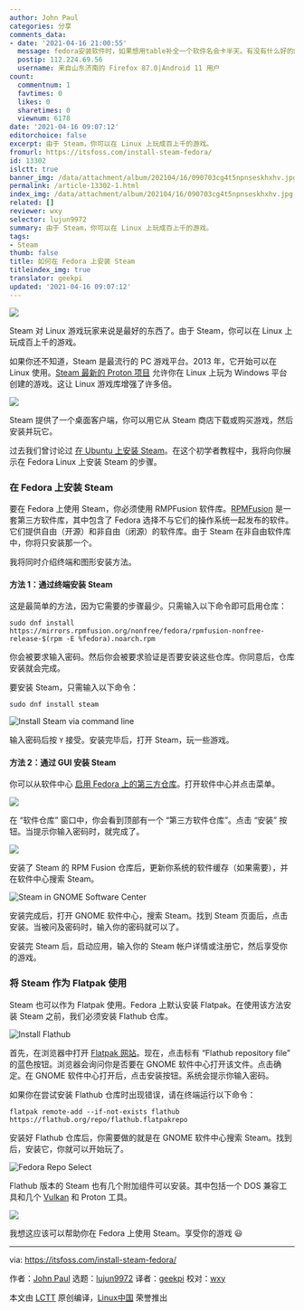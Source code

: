 ```yaml
---
author: John Paul
categories: 分享
comments_data:
- date: '2021-04-16 21:00:55'
  message: fedora安装软件时，如果想用table补全一个软件名会卡半天。有没有什么好的解决办法？百度没找到什么有质量的答案。
  postip: 112.224.69.56
  username: 来自山东济南的 Firefox 87.0|Android 11 用户
count:
  commentnum: 1
  favtimes: 0
  likes: 0
  sharetimes: 0
  viewnum: 6178
date: '2021-04-16 09:07:12'
editorchoice: false
excerpt: 由于 Steam，你可以在 Linux 上玩成百上千的游戏。
fromurl: https://itsfoss.com/install-steam-fedora/
id: 13302
islctt: true
banner_img: /data/attachment/album/202104/16/090703cg4t5npnseskhxhv.jpg
permalink: /article-13302-1.html
index_img: /data/attachment/album/202104/16/090703cg4t5npnseskhxhv.jpg.thumb.jpg
related: []
reviewer: wxy
selector: lujun9972
summary: 由于 Steam，你可以在 Linux 上玩成百上千的游戏。
tags:
- Steam
thumb: false
title: 如何在 Fedora 上安装 Steam
titleindex_img: true
translator: geekpi
updated: '2021-04-16 09:07:12'
---
```


![](/data/attachment/album/202104/16/090703cg4t5npnseskhxhv.jpg)


Steam 对 Linux 游戏玩家来说是最好的东西了。由于 Steam，你可以在 Linux 上玩成百上千的游戏。


如果你还不知道，Steam 是最流行的 PC 游戏平台。2013 年，它开始可以在 Linux 使用。[Steam 最新的 Proton 项目](https://itsfoss.com/steam-play-proton/) 允许你在 Linux 上玩为 Windows 平台创建的游戏。这让 Linux 游戏库增强了许多倍。


![](/data/attachment/album/202104/16/090713q4k3d4b3q0zk0z90.jpg)


Steam 提供了一个桌面客户端，你可以用它从 Steam 商店下载或购买游戏，然后安装并玩它。


过去我们曾讨论过 [在 Ubuntu 上安装 Steam](https://itsfoss.com/install-steam-ubuntu-linux/)。在这个初学者教程中，我将向你展示在 Fedora Linux 上安装 Steam 的步骤。


### 在 Fedora 上安装 Steam


要在 Fedora 上使用 Steam，你必须使用 RMPFusion 软件库。[RPMFusion](https://rpmfusion.org/) 是一套第三方软件库，其中包含了 Fedora 选择不与它们的操作系统一起发布的软件。它们提供自由（开源）和非自由（闭源）的软件库。由于 Steam 在非自由软件库中，你将只安装那一个。


我将同时介绍终端和图形安装方法。


#### 方法 1：通过终端安装 Steam


这是最简单的方法，因为它需要的步骤最少。只需输入以下命令即可启用仓库：



```
sudo dnf install https://mirrors.rpmfusion.org/nonfree/fedora/rpmfusion-nonfree-release-$(rpm -E %fedora).noarch.rpm

```

你会被要求输入密码。然后你会被要求验证是否要安装这些仓库。你同意后，仓库安装就会完成。


要安装 Steam，只需输入以下命令：



```
sudo dnf install steam

```

![Install Steam via command line](/data/attachment/album/202104/16/090715vn65cvcs4zc8vs46.png)


输入密码后按 `Y` 接受。安装完毕后，打开 Steam，玩一些游戏。


#### 方法 2：通过 GUI 安装 Steam


你可以从软件中心 [启用 Fedora 上的第三方仓库](https://itsfoss.com/fedora-third-party-repos/)。打开软件中心并点击菜单。


![](/data/attachment/album/202104/16/090717i3iiy80p1133iq2q.png)


在 “软件仓库” 窗口中，你会看到顶部有一个 “第三方软件仓库”。点击 “安装” 按钮。当提示你输入密码时，就完成了。


![](/data/attachment/album/202104/16/090718xsxuw6mazyog0wu0.png)


安装了 Steam 的 RPM Fusion 仓库后，更新你系统的软件缓存（如果需要），并在软件中心搜索 Steam。


![Steam in GNOME Software Center](/data/attachment/album/202104/16/090719bkcpwg1bbzukzu11.jpg)


安装完成后，打开 GNOME 软件中心，搜索 Steam。找到 Steam 页面后，点击安装。当被问及密码时，输入你的密码就可以了。


安装完 Steam 后，启动应用，输入你的 Steam 帐户详情或注册它，然后享受你的游戏。


### 将 Steam 作为 Flatpak 使用


Steam 也可以作为 Flatpak 使用。Fedora 上默认安装 Flatpak。在使用该方法安装 Steam 之前，我们必须安装 Flathub 仓库。


![Install Flathub](/data/attachment/album/202104/16/090721h2vcc42n3m9nvgiv.jpg)


首先，在浏览器中打开 [Flatpak 网站](https://www.flatpak.org/setup/Fedora/)。现在，点击标有 “Flathub repository file” 的蓝色按钮。浏览器会询问你是否要在 GNOME 软件中心打开该文件。点击确定。在 GNOME 软件中心打开后，点击安装按钮。系统会提示你输入密码。


如果你在尝试安装 Flathub 仓库时出现错误，请在终端运行以下命令：



```
flatpak remote-add --if-not-exists flathub https://flathub.org/repo/flathub.flatpakrepo

```

安装好 Flathub 仓库后，你需要做的就是在 GNOME 软件中心搜索 Steam。找到后，安装它，你就可以开始玩了。


![Fedora Repo Select](/data/attachment/album/202104/16/090722ohpqoiiqaquuir9o.jpg)


Flathub 版本的 Steam 也有几个附加组件可以安装。其中包括一个 DOS 兼容工具和几个 [Vulkan](https://developer.nvidia.com/vulkan) 和 Proton 工具。


![](/data/attachment/album/202104/16/090723jl5l6y2jdpxf5dl5.jpg)


我想这应该可以帮助你在 Fedora 上使用 Steam。享受你的游戏 :smiley:




---


via: <https://itsfoss.com/install-steam-fedora/>


作者：[John Paul](https://itsfoss.com/author/john/) 选题：[lujun9972](https://github.com/lujun9972) 译者：[geekpi](https://github.com/geekpi) 校对：[wxy](https://github.com/wxy)


本文由 [LCTT](https://github.com/LCTT/TranslateProject) 原创编译，[Linux中国](https://linux.cn/) 荣誉推出